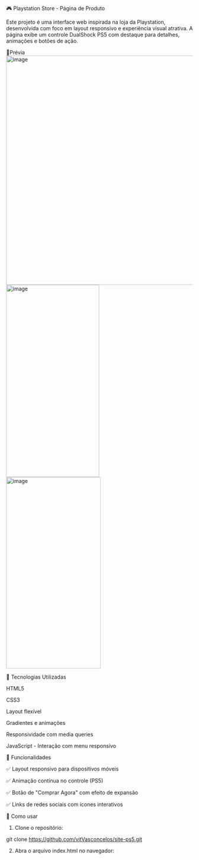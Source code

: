 🎮 Playstation Store - Página de Produto

Este projeto é uma interface web inspirada na loja da Playstation, desenvolvida com foco em layout responsivo e experiência visual atrativa. A página exibe um controle DualShock PS5 com destaque para detalhes, animações e botões de ação.

📸Prévia
<img width="1341" height="619" alt="image" src="https://github.com/user-attachments/assets/a268006d-b0d1-44a2-bca0-0df813834691" />
<img width="251" height="519" alt="image" src="https://github.com/user-attachments/assets/ce4c3e83-3454-4738-9546-6417179c97f3" />
<img width="255" height="517" alt="image" src="https://github.com/user-attachments/assets/401c1b64-97e4-4343-abe1-d7dc51b109ca" />

🚀 Tecnologias Utilizadas

HTML5

CSS3

Layout flexível

Gradientes e animações

Responsividade com media queries

JavaScript - Interação com menu responsivo

📱 Funcionalidades

✅ Layout responsivo para dispositivos móveis

✅ Animação contínua no controle (PS5)

✅ Botão de "Comprar Agora" com efeito de expansão

✅ Links de redes sociais com ícones interativos

🧩 Como usar

1. Clone o repositório:
   
git clone https://github.com/vitVasconcelos/site-ps5.git

2. Abra o arquivo index.html no navegador:




